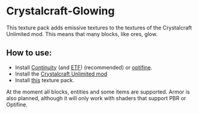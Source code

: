 # Crystalcraft-Glowing
This texture pack adds emissive textures to the textures of the Crystalcraft Unlimited mod. This means that many blocks, like ores, glow.

## How to use:

- Install [Continuity](https://modrinth.com/mod/continuity/versions) (and [ETF](https://modrinth.com/mod/entitytexturefeatures)) (recommended) or [optifine]([https://optifine.net/downloads](https://optifine.net/downloads)).
- Install the [Crystalcraft Unlimited mod]([https://modrinth.com/mod/crystalcraft-unlimited/changelog](https://modrinth.com/mod/crystalcraft-unlimited/changelog))
- Install [this](https://modrinth.com/project/crystalcraft-glowing/versions) texture pack.

At the moment all blocks, entities and some items are supported. Armor is also planned, although it will only work with shaders that support PBR or Optifine.
